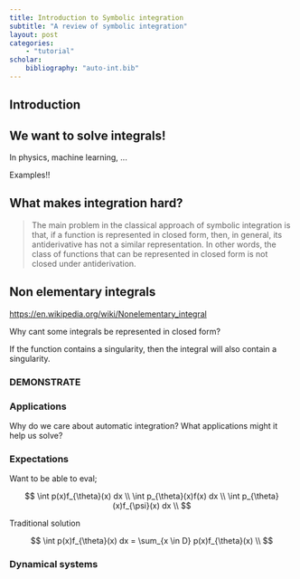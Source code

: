 ```yaml
---
title: Introduction to Symbolic integration
subtitle: "A review of symbolic integration"
layout: post
categories:
    - "tutorial"
scholar:
    bibliography: "auto-int.bib"
---
```


## Introduction



<!-- the problem -->
## We want to solve integrals!

In physics, machine learning, ...

Examples!!


## What makes integration hard?

> The main problem in the classical approach of symbolic integration is that, if a function is represented in closed form, then, in general, its antiderivative has not a similar representation. In other words, the class of functions that can be represented in closed form is not closed under antiderivation. 

## Non elementary integrals

https://en.wikipedia.org/wiki/Nonelementary_integral

Why cant some integrals be represented in closed form?

If the function contains a singularity, then the integral will also contain a singularity.


### DEMONSTRATE



### Applications

Why do we care about automatic integration?
What applications might it help us solve?

### Expectations
Want to be able to eval;

$$
\int p(x)f_{\theta}(x) dx \\
\int p_{\theta}(x)f(x) dx \\
\int p_{\theta}(x)f_{\psi}(x) dx \\
$$

Traditional solution

$$
\int p(x)f_{\theta}(x) dx = \sum_{x \in D} p(x)f_{\theta}(x) \\
$$

### Dynamical systems